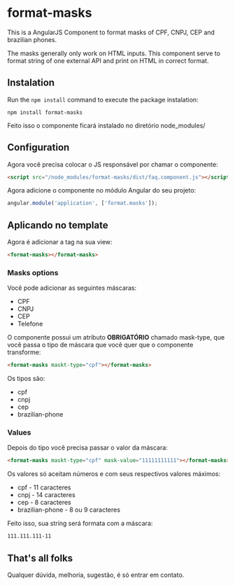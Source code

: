 # format-masks
This is a AngularJS Component to format masks of CPF, CNPJ, CEP and brazilian phones.

The masks generally only work on HTML inputs. This component serve to format string of one external API and print on HTML in correct format.

## Instalation

Run the `npm install` command to execute the package instalation:

```
npm install format-masks
```

Feito isso o componente ficará instalado no diretório node_modules/

## Configuration

Agora você precisa colocar o JS responsável por chamar o componente:

```html
<script src="/node_modules/format-masks/dist/faq.component.js"></script>
```

Agora adicione o componente no módulo Angular do seu projeto:

```javascript
angular.module('application', ['format.masks']);
```

## Aplicando no template

Agora é adicionar a tag na sua view:

```html
<format-masks></format-masks>
```

### Masks options

Você pode adicionar as seguintes máscaras:

* CPF
* CNPJ
* CEP
* Telefone

O componente possui um atributo **OBRIGATÓRIO** chamado mask-type, que você passa o tipo de máscara que você quer que o componente transforme:

```html
<format-masks maskt-type="cpf"></format-masks>
```

Os tipos são:

* cpf
* cnpj
* cep
* brazilian-phone

### Values

Depois do tipo você precisa passar o valor da máscara:

```html
<format-masks maskt-type="cpf" mask-value="11111111111"></format-masks>
```

Os valores só aceitam números e com seus respectivos valores máximos:

* cpf - 11 caracteres
* cnpj - 14 caracteres
* cep - 8 caracteres
* brazilian-phone - 8 ou 9 caracteres

Feito isso, sua string será formata com a máscara:

```html
111.111.111-11
```

## That's all folks

Qualquer dúvida, melhoria, sugestão, é só entrar em contato.
